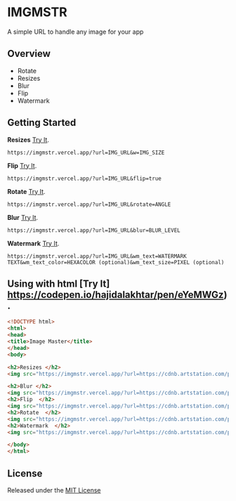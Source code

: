 # IMGMSTR

A simple URL to handle any image for your app

## Overview

* Rotate 
* Resizes 
* Blur 
* Flip
* Watermark   


## Getting Started

**Resizes** [Try It](https://imgmstr.vercel.app/?url=https://cdnb.artstation.com/p/assets/images/images/024/538/889/large/pixel-jeff-rog-demo1.jpg&w=750).

```
https://imgmstr.vercel.app/?url=IMG_URL&w=IMG_SIZE
```
**Flip** [Try It](https://imgmstr.vercel.app/?url=https://cdnb.artstation.com/p/assets/images/images/024/538/889/large/pixel-jeff-rog-demo1.jpg&w=750&flip=true).

```
https://imgmstr.vercel.app/?url=IMG_URL&flip=true
```


**Rotate** [Try It](https://imgmstr.vercel.app/?url=https://cdnb.artstation.com/p/assets/images/images/024/538/889/large/pixel-jeff-rog-demo1.jpg&rotate=20).

```
https://imgmstr.vercel.app/?url=IMG_URL&rotate=ANGLE
```

**Blur** [Try It](https://imgmstr.vercel.app/?url=https://cdnb.artstation.com/p/assets/images/images/024/538/889/large/pixel-jeff-rog-demo1.jpg&blur=5).

```
https://imgmstr.vercel.app/?url=IMG_URL&blur=BLUR_LEVEL
```

**Watermark** [Try It](https://imgmstr.vercel.app/?url=https://cdnb.artstation.com/p/assets/images/images/024/538/889/large/pixel-jeff-rog-demo1.jpg&wm_text=IMAGE%20MASTER&wm_text_color=ffffff&wm_text_size=40).

```
https://imgmstr.vercel.app/?url=IMG_URL&wm_text=WATERMARK TEXT&wm_text_color=HEXACOLOR (optional)&wm_text_size=PIXEL (optional)
```
## Using with html [Try It] https://codepen.io/hajidalakhtar/pen/eYeMWGz).


```html
<!DOCTYPE html>
<html>
<head>
<title>Image Master</title>
</head>
<body>

<h2>Resizes </h2>
<img src="https://imgmstr.vercel.app/?url=https://cdnb.artstation.com/p/assets/images/images/024/538/889/large/pixel-jeff-rog-demo1.jpg&w=750"/>

<h2>Blur </h2>
<img src="https://imgmstr.vercel.app/?url=https://cdnb.artstation.com/p/assets/images/images/024/538/889/large/pixel-jeff-rog-demo1.jpg&w=750&blur=5"/>
<h2>Flip  </h2>
<img src="https://imgmstr.vercel.app/?url=https://cdnb.artstation.com/p/assets/images/images/024/538/889/large/pixel-jeff-rog-demo1.jpg&w=750&flip=true"/>
<h2>Rotate  </h2>
<img src="https://imgmstr.vercel.app/?url=https://cdnb.artstation.com/p/assets/images/images/024/538/889/large/pixel-jeff-rog-demo1.jpg&w=750&rotate=180"/>
<h2>Watermark  </h2>
<img src="https://imgmstr.vercel.app/?url=https://cdnb.artstation.com/p/assets/images/images/024/538/889/large/pixel-jeff-rog-demo1.jpg&w=750&wm_text=By IMAGE MASTER&wm_text_color=ffffff"/>

</body>
</html>
```



## License
Released under the [MIT License](https://github.com/go-gorm/gorm/blob/master/License)

